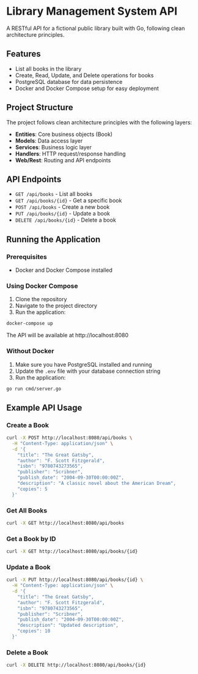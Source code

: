 # Library Management System API

A RESTful API for a fictional public library built with Go, following clean architecture principles.

## Features

- List all books in the library
- Create, Read, Update, and Delete operations for books
- PostgreSQL database for data persistence
- Docker and Docker Compose setup for easy deployment

## Project Structure

The project follows clean architecture principles with the following layers:

- **Entities**: Core business objects (Book)
- **Models**: Data access layer
- **Services**: Business logic layer
- **Handlers**: HTTP request/response handling
- **Web/Rest**: Routing and API endpoints

## API Endpoints

- `GET /api/books` - List all books
- `GET /api/books/{id}` - Get a specific book
- `POST /api/books` - Create a new book
- `PUT /api/books/{id}` - Update a book
- `DELETE /api/books/{id}` - Delete a book

## Running the Application

### Prerequisites

- Docker and Docker Compose installed

### Using Docker Compose

1. Clone the repository
2. Navigate to the project directory
3. Run the application:

```bash
docker-compose up
```

The API will be available at http://localhost:8080

### Without Docker

1. Make sure you have PostgreSQL installed and running
2. Update the `.env` file with your database connection string
3. Run the application:

```bash
go run cmd/server.go
```

## Example API Usage

### Create a Book

```bash
curl -X POST http://localhost:8080/api/books \
  -H "Content-Type: application/json" \
  -d '{
    "title": "The Great Gatsby",
    "author": "F. Scott Fitzgerald",
    "isbn": "9780743273565",
    "publisher": "Scribner",
    "publish_date": "2004-09-30T00:00:00Z",
    "description": "A classic novel about the American Dream",
    "copies": 5
  }'
```

### Get All Books

```bash
curl -X GET http://localhost:8080/api/books
```

### Get a Book by ID

```bash
curl -X GET http://localhost:8080/api/books/{id}
```

### Update a Book

```bash
curl -X PUT http://localhost:8080/api/books/{id} \
  -H "Content-Type: application/json" \
  -d '{
    "title": "The Great Gatsby",
    "author": "F. Scott Fitzgerald",
    "isbn": "9780743273565",
    "publisher": "Scribner",
    "publish_date": "2004-09-30T00:00:00Z",
    "description": "Updated description",
    "copies": 10
  }'
```

### Delete a Book

```bash
curl -X DELETE http://localhost:8080/api/books/{id}
```
